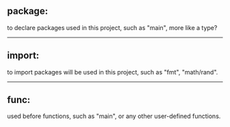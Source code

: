 ## package:
to declare packages used in this project, such as "main", more like a type?
* * *
## import:
to import packages will be used in this project, such as "fmt", "math/rand".
* * *
## func:
used before functions, such as "main", or any other user-defined functions.